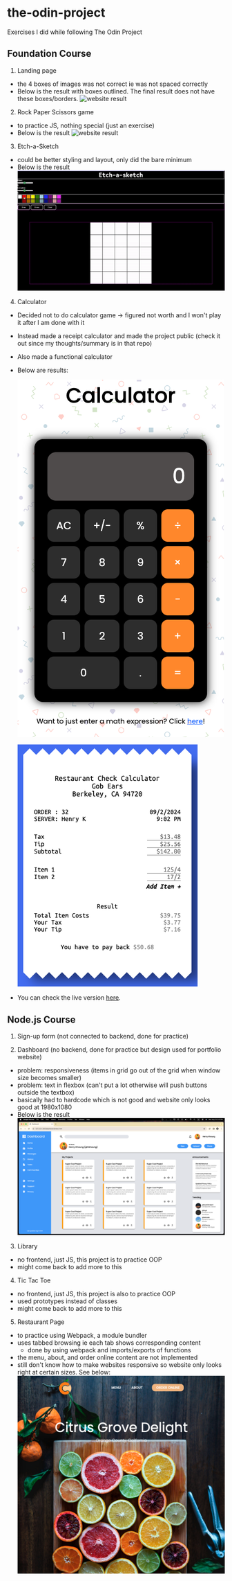 # the-odin-project

Exercises I did while following The Odin Project

## Foundation Course

1. Landing page

- the 4 boxes of images was not correct ie was not spaced correctly
- Below is the result with boxes outlined. The final result does not have these boxes/borders.
    ![website result](landingpage/result.gif)

2. Rock Paper Scissors game

- to practice JS, nothing special (just an exercise)
- Below is the result
    ![website result](rockpaperscissors/result.png)

3. Etch-a-Sketch

- could be better styling and layout, only did the bare minimum
- Below is the result
    ![website result](etch-a-sketch/result.gif)

4. Calculator

- Decided not to do calculator game -> figured not worth and I won't play it after I am done with it
- Instead made a receipt calculator and made the project public (check it out since my thoughts/summary is in that repo)
- Also made a functional calculator
- Below are results:

    ![website result](calculator-game/result0.png)

    ![receipt result](calculator-game/result1.png)
- You can check the live version [here](https://hkhaung.github.io).

## Node.js Course

1. Sign-up form (not connected to backend, done for practice)

2. Dashboard (no backend, done for practice but design used for portfolio website)
- problem: responsiveness (items in grid go out of the grid when window size becomes smaller)
- problem: text in flexbox (can't put a lot otherwise will push buttons outside the textbox)
- basically had to hardcode which is not good and website only looks good at 1980x1080
- Below is the result
    ![website result](dashboard/result.png)

3. Library
- no frontend, just JS, this project is to practice OOP
- might come back to add more to this

4. Tic Tac Toe
- no frontend, just JS, this project is also to practice OOP
- used prototypes instead of classes
- might come back to add more to this

5. Restaurant Page
- to practice using Webpack, a module bundler
- uses tabbed browsing ie each tab shows corresponding content
    - done by using webpack and imports/exports of functions
- the menu, about, and order online content are not implemented
- still don't know how to make websites responsive so website only looks right at certain sizes. See below:
    ![website result](restaurant-page/result.png)